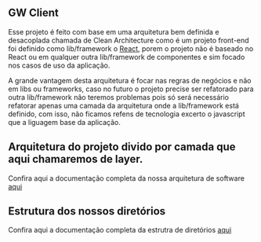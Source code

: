 ## GW Client

Esse projeto é feito com base em uma arquitetura bem definida e desacoplada chamada de
Clean Architecture como é um projeto front-end foi definido como lib/framework o [React](https://pt-br.reactjs.org/docs/getting-started.html), porem o projeto não é baseado no React ou em qualquer outra lib/framework de componentes e sim focado nos casos de uso da aplicação.

A grande vantagem desta arquitetura é focar nas regras de negócios e não em libs ou frameworks, caso no futuro o projeto precise ser refatorado para outra lib/framework não teremos problemas pois só será necessário refatorar apenas uma camada da arquitetura onde a lib/framework está definido, com isso, não ficamos refens de tecnologia excerto o javascript que a liguagem base da aplicação.

## Arquitetura do projeto divido por camada que aqui chamaremos de layer.
Confira aqui a documentação completa da nossa arquitetura de software [aqui](./docs/architecture-project.md)

## Estrutura dos nossos diretórios
Confira aqui a documentação completa da estrutra de diretórios [aqui](./docs/directories-structure.md)
